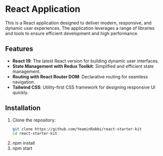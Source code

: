 # React Application

This is a React application designed to deliver modern, responsive, and dynamic user experiences. The application leverages a range of libraries and tools to ensure efficient development and high performance.

## Features

- **React 19**: The latest React version for building dynamic user interfaces.
- **State Management with Redux Toolkit**: Simplified and efficient state management.
- **Routing with React Router DOM**: Declarative routing for seamless navigation.
- **Tailwind CSS**: Utility-first CSS framework for designing responsive UI quickly.

## Installation

1. Clone the repository:
   ```bash
   git clone https://github.com/YeaminRabbi/react-starter-kit
   cd react-starter-kit
2. npm install
3. npm start